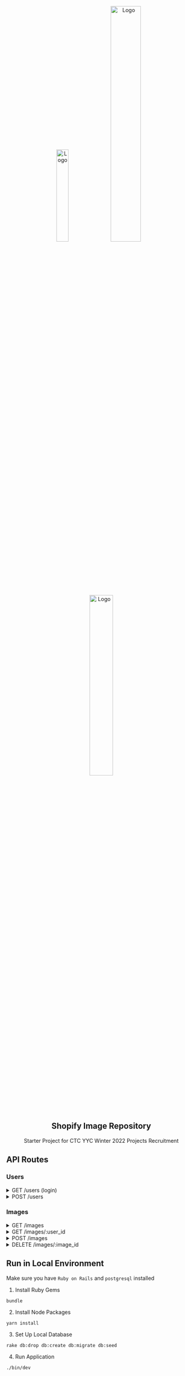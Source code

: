 <p align="center">
      <img src="https://download.logo.wine/logo/React_(web_framework)/React_(web_framework)-Logo.wine.png" alt="Logo" width="25%" height="auto">
      <img src="https://miro.medium.com/max/800/1*mUISLg4ghf6QYT_f1-cnlg.png" alt="Logo" width="40%" height="auto">
      <img src="https://upload.wikimedia.org/wikipedia/commons/thumb/6/62/Ruby_On_Rails_Logo.svg/1200px-Ruby_On_Rails_Logo.svg.png" alt="Logo" width="35%" height="auto">

  <h2 align="center">Shopify Image Repository</h2>

  <p align="center">
    Starter Project for CTC YYC Winter 2022 Projects Recruitment
  </p>
</p>

## API Routes

### Users

<details>
<summary>GET /users (login)</summary>

Authenticates a user (user for login to get auth token for subsequent requests)

**Query Parameters:**

`username`: string

`password`: string

**Response:**

```json
{
  "id": 21,
  "username": "test",
  "email": "test@gmail.com",
  "auth_token": "71b9057c-3577-496f-812d-eb22804f7e19",
  "token_expiry": "2022-02-20T00:44:36.996Z"
}
```

</details>

<details>
<summary>POST /users</summary>

Creates a new user

**Body:**

```json
{
  "username": "test",
  "password": "test",
  "email": "test@gmail.com"
}
```

**Response:**

```json
{
  "id": 21,
  "username": "test",
  "email": "test@gmail.com",
  "auth_token": "71b9057c-3577-496f-812d-eb22804f7e19",
  "token_expiry": "2022-02-20T00:44:36.996Z"
}
```

</details>

### Images

<details>
<summary>GET /images</summary>

Queries all public images

**Response:**

```json
{
  "data": [
    {
      "id": "5",
      "type": "image",
      "attributes": {
        "name": "Aerodynamic Wooden Shoes",
        "description": "Explicabo odit...",
        "image_url": "https://loremflickr.com/300/300",
        "public": true
      },
      "relationships": {
        "user": {
          "data": {
            "id": "3",
            "type": "user"
          }
        }
      }
    }
  ],
  "included": [
    {
      "id": "3",
      "type": "user",
      "attributes": {
        "username": "jerry.dare",
        "email": "zelma_upton@simonis.io"
      }
    }
  ]
}
```

</details>

<details>
<summary>GET /images/:user_id</summary>

Queries images for a certain user's account (private + public)

**Query Parameters:**

`auth_token`: string

**Response:**

```json
{
  "data": [
    {
      "id": "5",
      "type": "image",
      "attributes": {
        "name": "Aerodynamic Wooden Shoes",
        "description": "Explicabo odit...",
        "image_url": "https://loremflickr.com/300/300",
        "public": true
      },
      "relationships": {
        "user": {
          "data": {
            "id": "3",
            "type": "user"
          }
        }
      }
    }
  ],
  "included": [
    {
      "id": "3",
      "type": "user",
      "attributes": {
        "username": "jerry.dare",
        "email": "zelma_upton@simonis.io"
      }
    }
  ]
}
```

</details>

<details>
<summary>POST /images</summary>

Creates a new image

**Query Parameters:**

`auth_token`: string

**Body:**

```json
{
  "user_id": "1",
  "name": "private image",
  "description": "test description",
  "image_url": "test",
  "public": "false"
}
```

**Response:**

```json
{
  "data": {
    "id": "6",
    "type": "image",
    "attributes": {
      "name": "private image",
      "description": "test",
      "image_url": "test",
      "public": false
    },
    "relationships": {
      "user": {
        "data": {
          "id": "1",
          "type": "user"
        }
      }
    }
  },
  "included": [
    {
      "id": "1",
      "type": "user",
      "attributes": {
        "username": "verdie_veum",
        "email": "blaine@hickle.biz",
        "auth_token": "9561836e-1056-4e51-a030-a65e3b4b6592",
        "token_expiry": "2022-02-20T00:34:38.717Z"
      }
    }
  ]
}
```

</details>

<details>
<summary>DELETE /images/:image_id</summary>

Deletes an image

**Query Parameters:**

`auth_token`: string
`user_id`: int

**Response:**

No Content, 204

</details>

## Run in Local Environment

Make sure you have `Ruby on Rails` and `postgresql` installed

1. Install Ruby Gems

```
bundle
```

2. Install Node Packages

```
yarn install
```

3. Set Up Local Database

```
rake db:drop db:create db:migrate db:seed
```

4. Run Application

```
./bin/dev
```

